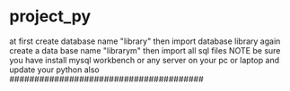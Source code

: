 # project_py
at first create database name "library"
then import database library
again create a data base name "librarym" 
then import all sql  files 
NOTE
be sure you have install mysql workbench or any server on your pc or laptop 
and update your python also 
#######################################
